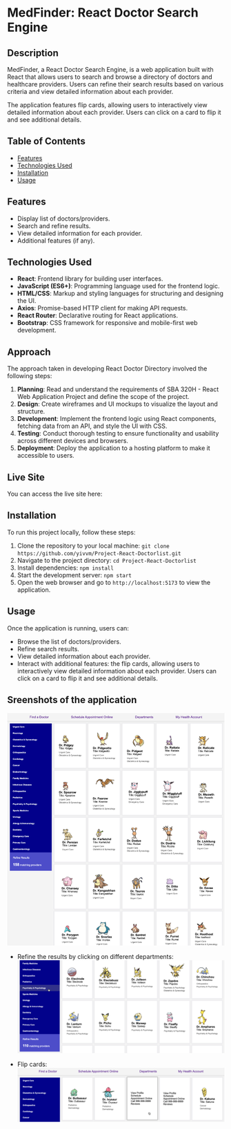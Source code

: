 # MedFinder: React Doctor Search Engine

## Description

MedFinder, a React Doctor Search Engine, is a web application built with React that allows users to search and browse a directory of doctors and healthcare providers. Users can refine their search results based on various criteria and view detailed information about each provider.

The application features flip cards, allowing users to interactively view detailed information about each provider. Users can click on a card to flip it and see additional details.

## Table of Contents

- [Features](#features)
- [Technologies Used](#technologies-used)
- [Installation](#installation)
- [Usage](#usage)

## Features

- Display list of doctors/providers.
- Search and refine results.
- View detailed information for each provider.
- Additional features (if any).

## Technologies Used

- **React**: Frontend library for building user interfaces.
- **JavaScript (ES6+)**: Programming language used for the frontend logic.
- **HTML/CSS**: Markup and styling languages for structuring and designing the UI.
- **Axios**: Promise-based HTTP client for making API requests.
- **React Router**: Declarative routing for React applications.
- **Bootstrap**: CSS framework for responsive and mobile-first web development.

## Approach

The approach taken in developing React Doctor Directory involved the following steps:

1. **Planning**: Read and understand the requirements of SBA 320H - React Web Application Project and define the scope of the project.
2. **Design**: Create wireframes and UI mockups to visualize the layout and structure.
3. **Development**: Implement the frontend logic using React components, fetching data from an API, and style the UI with CSS.
4. **Testing**: Conduct thorough testing to ensure functionality and usability across different devices and browsers.
5. **Deployment**: Deploy the application to a hosting platform to make it accessible to users.

## Live Site

You can access the live site here:

## Installation

To run this project locally, follow these steps:

1. Clone the repository to your local machine: `git clone https://github.com/yivvm/Project-React-Doctorlist.git`
2. Navigate to the project directory: `cd Project-React-Doctorlist`
3. Install dependencies: `npm install`
4. Start the development server: `npm start`
5. Open the web browser and go to `http://localhost:5173` to view the application.

## Usage

Once the application is running, users can:

- Browse the list of doctors/providers.
- Refine search results.
- View detailed information about each provider.
- Interact with additional features: the flip cards, allowing users to interactively view detailed information about each provider. Users can click on a card to flip it and see additional details.

## Sreenshots of the application

![view](./screenshots/view.png)

- Refine the results by clicking on different departments:
  ![departments](./screenshots/departments.png)

- Flip cards:
  ![flipcards](./screenshots/flipcards.png)
